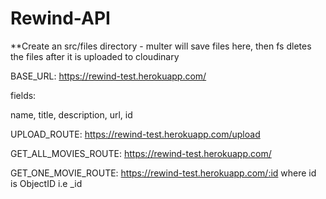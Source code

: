 # Rewind-API

**Create an src/files directory - multer will save files here, then fs dletes the files after it is uploaded to cloudinary

BASE_URL: https://rewind-test.herokuapp.com/

fields:

name,
title,
description,
url,
id

UPLOAD_ROUTE: https://rewind-test.herokuapp.com/upload

GET_ALL_MOVIES_ROUTE: https://rewind-test.herokuapp.com/

GET_ONE_MOVIE_ROUTE: https://rewind-test.herokuapp.com/:id
where id is ObjectID i.e _id
